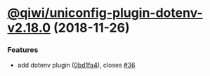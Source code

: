 # [@qiwi/uniconfig-plugin-dotenv-v2.18.0](https://github.com/qiwi/uniconfig/compare/v2.17.0...v2.18.0) (2018-11-26)


### Features

* add dotenv plugin ([0bd1fa4](https://github.com/qiwi/uniconfig/commit/0bd1fa4)), closes [#36](https://github.com/qiwi/uniconfig/issues/36)
